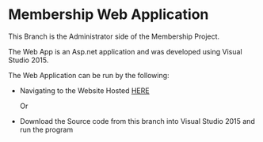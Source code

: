 # Membership Web Application

This Branch is the Administrator side of the Membership Project. 

The Web App is an Asp.net application and was developed using Visual Studio 2015.

The Web Application can be run by the following:

* Navigating to the Website Hosted [HERE](http://memberme.azurewebsites.net/Web/LoginPage.aspx) 

  Or 

* Download the Source code from this branch into Visual Studio 2015 and run the program
